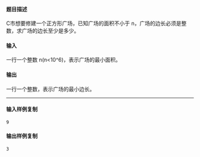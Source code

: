 #### 题目描述

C市想要修建一个正方形广场，已知广场的面积不小于 n，广场的边长必须是整数，求广场的边长至少是多少。

#### 输入

一行一个整数 n(n<10^6)，表示广场的最小面积。

#### 输出

一行一个整数，表示广场的最小边长。

___

#### 输入样例复制

```
9
```

#### 输出样例复制

```
3
```